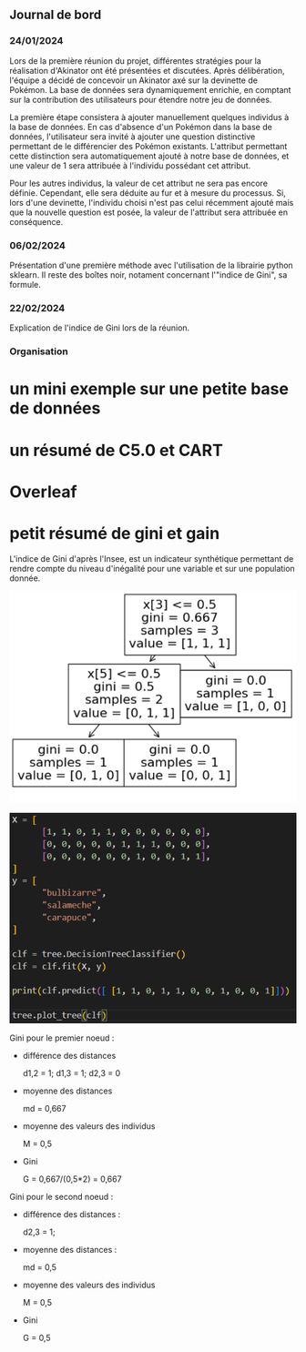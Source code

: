 ## Journal de bord

### 24/01/2024

Lors de la première réunion du projet, différentes stratégies pour la réalisation d'Akinator ont été présentées et discutées. Après délibération, l'équipe a décidé de concevoir un Akinator axé sur la devinette de Pokémon. La base de données sera dynamiquement enrichie, en comptant sur la contribution des utilisateurs pour étendre notre jeu de données.

La première étape consistera à ajouter manuellement quelques individus à la base de données. En cas d'absence d'un Pokémon dans la base de données, l'utilisateur sera invité à ajouter une question distinctive permettant de le différencier des Pokémon existants. L'attribut permettant cette distinction sera automatiquement ajouté à notre base de données, et une valeur de 1 sera attribuée à l'individu possédant cet attribut.

Pour les autres individus, la valeur de cet attribut ne sera pas encore définie. Cependant, elle sera déduite au fur et à mesure du processus. Si, lors d'une devinette, l'individu choisi n'est pas celui récemment ajouté mais que la nouvelle question est posée, la valeur de l'attribut sera attribuée en conséquence.

### 06/02/2024

Présentation d'une première méthode avec l'utilisation de la librairie python sklearn. Il reste des boîtes noir, notament concernant l'"indice de Gini", sa formule.

### 22/02/2024

Explication de l'indice de Gini lors de la réunion.

### Organisation

# un mini exemple sur une petite base de données

# un résumé de C5.0 et CART

# Overleaf

# petit résumé de gini et gain

L'indice de Gini d'après l'Insee, est un indicateur synthétique permettant de rendre compte du niveau d'inégalité pour une variable et sur une population donnée.

![Exemple arbre généré](image.png)

![Dataset](image-1.png)

Gini pour le premier noeud :

- différence des distances

  d1,2 = 1;
  d1,3 = 1;
  d2,3 = 0

- moyenne des distances

  md = 0,667

- moyenne des valeurs des individus

  M = 0,5

- Gini

  G = 0,667/(0,5\*2) = 0,667

Gini pour le second noeud :

- différence des distances :

  d2,3 = 1;

- moyenne des distances :

  md = 0,5

- moyenne des valeurs des individus

  M = 0,5

- Gini

  G = 0,5
